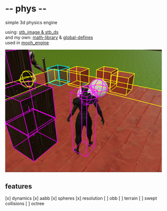 # -- phys --
simple 3d physics engine

using:      [stb_image & stb_ds](https://github.com/nothings/stb)<br>
and my own: [math-library](https://github.com/phil-stein/math) & [global-defines](https://github.com/phil-stein/global) <br>
used in [mooh_engine](https://github.com/phil-stein/mooh_engine) <br>

<img src="https://github.com/phil-stein/mooh_engine/blob/main/_assets/project_files/screenshot_phys_01.png" alt="logo" width="1000">


## features
  [x] dynamics
  [x] aabb
  [x] spheres
  [x] resolution
  [ ] obb
  [ ] terrain
  [ ] swept collisions
  [ ] octree
